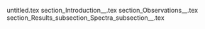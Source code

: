 untitled.tex
section_Introduction__.tex
section_Observations__.tex
section_Results_subsection_Spectra_subsection__.tex
